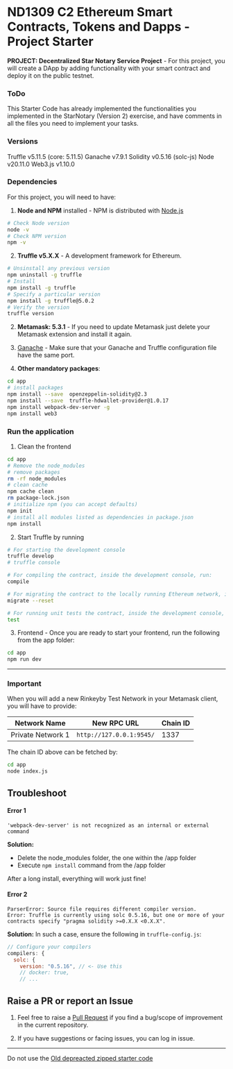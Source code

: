 # ND1309 C2 Ethereum Smart Contracts, Tokens and Dapps - Project Starter 
**PROJECT: Decentralized Star Notary Service Project** - For this project, you will create a DApp by adding functionality with your smart contract and deploy it on the public testnet.

### ToDo
This Starter Code has already implemented the functionalities you implemented in the StarNotary (Version 2) exercise, and have comments in all the files you need to implement your tasks.

### Versions
Truffle v5.11.5 (core: 5.11.5)
Ganache v7.9.1
Solidity v0.5.16 (solc-js)
Node v20.11.0
Web3.js v1.10.0

### Dependencies
For this project, you will need to have:
1. **Node and NPM** installed - NPM is distributed with [Node.js](https://www.npmjs.com/get-npm)
```bash
# Check Node version
node -v
# Check NPM version
npm -v
```


2. **Truffle v5.X.X** - A development framework for Ethereum. 
```bash
# Unsinstall any previous version
npm uninstall -g truffle
# Install
npm install -g truffle
# Specify a particular version
npm install -g truffle@5.0.2
# Verify the version
truffle version
```


2. **Metamask: 5.3.1** - If you need to update Metamask just delete your Metamask extension and install it again.


3. [Ganache](https://www.trufflesuite.com/ganache) - Make sure that your Ganache and Truffle configuration file have the same port.


4. **Other mandatory packages**:
```bash
cd app
# install packages
npm install --save  openzeppelin-solidity@2.3
npm install --save  truffle-hdwallet-provider@1.0.17
npm install webpack-dev-server -g
npm install web3
```


### Run the application
1. Clean the frontend 
```bash
cd app
# Remove the node_modules  
# remove packages
rm -rf node_modules
# clean cache
npm cache clean
rm package-lock.json
# initialize npm (you can accept defaults)
npm init
# install all modules listed as dependencies in package.json
npm install
```


2. Start Truffle by running
```bash
# For starting the development console
truffle develop
# truffle console

# For compiling the contract, inside the development console, run:
compile

# For migrating the contract to the locally running Ethereum network, inside the development console
migrate --reset

# For running unit tests the contract, inside the development console, run:
test
```

3. Frontend - Once you are ready to start your frontend, run the following from the app folder:
```bash
cd app
npm run dev
```

---

### Important
When you will add a new Rinkeyby Test Network in your Metamask client, you will have to provide:

| Network Name | New RPC URL | Chain ID |
|---|---|---|
|Private Network 1|`http://127.0.0.1:9545/`|1337 |

The chain ID above can be fetched by:
```bash
cd app
node index.js
```

## Troubleshoot
#### Error 1 
```
'webpack-dev-server' is not recognized as an internal or external command
```
**Solution:**
- Delete the node_modules folder, the one within the /app folder
- Execute `npm install` command from the /app folder

After a long install, everything will work just fine!


#### Error 2
```
ParserError: Source file requires different compiler version. 
Error: Truffle is currently using solc 0.5.16, but one or more of your contracts specify "pragma solidity >=0.X.X <0.X.X".
```
**Solution:** In such a case, ensure the following in `truffle-config.js`:
```js
// Configure your compilers  
compilers: {    
  solc: {      
    version: "0.5.16", // <- Use this        
    // docker: true,
    // ...
```

## Raise a PR or report an Issue
1. Feel free to raise a [Pull Request](https://github.com/udacity/nd1309-p2-Decentralized-Star-Notary-Service-Starter-Code/pulls) if you find a bug/scope of improvement in the current repository. 

2. If you have suggestions or facing issues, you can log in issue. 

---

Do not use the [Old depreacted zipped starter code](https://s3.amazonaws.com/video.udacity-data.com/topher/2019/January/5c51c4c0_project-5-starter-code/project-5-starter-code.zip)

